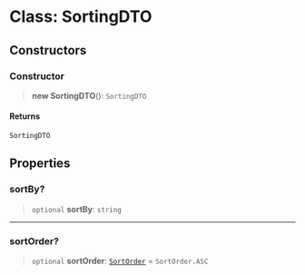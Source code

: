 # Class: SortingDTO

## Constructors

<a id="constructor"></a>

### Constructor

> **new SortingDTO**(): `SortingDTO`

#### Returns

`SortingDTO`

## Properties

<a id="sortby"></a>

### sortBy?

> `optional` **sortBy**: `string`

---

<a id="sortorder"></a>

### sortOrder?

> `optional` **sortOrder**: [`SortOrder`](/api/nestjs/Enumeration.SortOrder.md) = `SortOrder.ASC`
